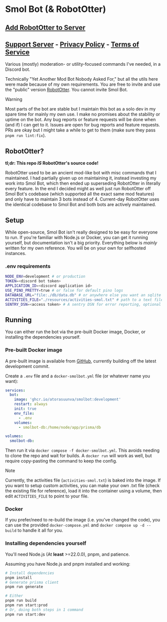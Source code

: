 # Smol Bot (& RobotOtter)

## [Add RobotOtter to Server](https://discordapp.com/oauth2/authorize?client_id=189078347207278593&scope=bot%20applications.commands&permissions=0)

## [Support Server](https://discord.gg/8K3uCfb) - [Privacy Policy](./privacy.md) - [Terms of Service](./tos.md)

Various (mostly) moderation- or utility-focused commands I've needed, in a Discord bot.

Technically "Yet Another Mod Bot Nobody Asked For," but all the utils here were made because of my own requirements. You are free to invite and use the "public" version [RobotOtter](https://discordapp.com/oauth2/authorize?client_id=189078347207278593&scope=bot&permissions=0). You cannot invite Smol Bot.

> [!WARNING]  
> Most parts of the bot are stable but I maintain this bot as a solo dev in my spare time for mainly my own use. I make no promises about the stability or uptime on the bot. Any bug reports or feature requests will be done when (and if) I can get to it. Issues are open for bug reports and feature requests. PRs are okay but I might take a while to get to them (make sure they pass `pnpm run lint:fix`).

## RobotOtter?

**tl;dr: This repo *IS* RobotOtter's source code!**

RobotOtter used to be an ancient mod-like bot with misc commands that I maintained. I had partially given up on maintaining it, instead investing my work into Smol Bot, which then ended up superseding RobotOtter in literally every feature. In the end I decided might as well just run RobotOtter off Smol Bot's codebase (which supported all the exact same mod features) and only have to maintain 3 bots instead of 4. Current-day RobotOtter uses the identical codebase to Smol Bot and both bots are actively maintained.

## Setup

While open-source, Smol Bot isn't really designed to be easy for everyone to run. If you're familiar with Node.js or Docker, you can get it running yourself, but documentation isn't a big priority. Everything below is *mainly* written for my own reference. You will be on your own for selfhosted instances.

### .env requirements

```sh
NODE_ENV=development # or production
TOKEN=<discord bot token>
APPLICATION_ID=<discord application id>
USE_PINO_PRETTY=true # or false for default pino logs
DATABASE_URL="file:./db/data.db" # or anywhere else you want an sqlite db to be
ACTIVITIES_FILE="./resources/activities-smol.txt" # path to a text file with the activities you want the bot to show
SENTRY_DSN=<access token> # A sentry DSN for error reporting, optional
```

## Running

You can either run the bot via the pre-built Docker image, Docker, or installing the dependencies yourself.

### Pre-built Docker image

A pre-built image is available from [GitHub](https://github.com/AtoraSuunva/SmolBot/pkgs/container/smolbot), currently building off the latest development commit.

Create a `.env` file and a `docker-smolbot.yml` file (or whatever name you want):

```yml
services:
  bot:
    image: 'ghcr.io/atorasuunva/smolbot:development'
    restart: always
    init: true
    env_file:
      - .env
    volumes:
      - smolbot-db:/home/node/app/prisma/db

volumes:
  smolbot-db:
```

Then run it via `docker compose -f docker-smolbot.yml`. This avoids needing to clone the repo and wait for builds. A `docker run` will work as well, but require copy-pasting the command to keep the config.

> [!NOTE]  
> Currently, the activities file (`activities-smol.txt`) is baked into the image. If you want to setup custom activities, you can make your own .txt file (check the existing file for reference), load it into the container using a volume, then edit `ACTIVITIES_FILE` to point to your file.

### Docker

If you prefer/need to re-build the image (i.e. you've changed the code), you can use the provided `docker-compose.yml` and `docker compose up -d --build` to handle it all for you.

### Installing dependencies yourself

You'll need Node.js (At **least** >=22.0.0), pnpm, and patience.

Assuming you have Node.js and pnpm installed and working:

```sh
# Install dependencies
pnpm install
# Generate prisma client
pnpm run generate

# Either
pnpm run build
pnpm run start:prod
# Or, doing both steps in 1 command
pnpm run start:dev
```
